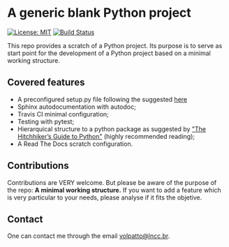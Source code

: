 # A generic blank Python project

[![License: MIT](https://img.shields.io/badge/License-MIT-yellow.svg)](https://opensource.org/licenses/MIT)
[![Build Status](https://travis-ci.com/volpatto/blank-python-project.svg?branch=master)](https://travis-ci.com/volpatto/blank-python-project)

This repo provides a scratch of a Python project. Its purpose is to serve as start point for
the development of a Python project based on a minimal working structure.

## Covered features

* A preconfigured setup.py file following the suggested [here](https://github.com/kennethreitz/setup.py)
* Sphinx autodocumentation with autodoc;
* Travis CI minimal configuration;
* Testing with pytest;
* Hierarquical structure to a python package as suggested by ["The Hitchhiker’s Guide to Python"](https://docs.python-guide.org/) (highly recommended reading);
* A Read The Docs scratch configuration.

## Contributions

Contributions are VERY welcome. But please be aware of the purpose of the repo: **A minimal working structure.** If you want to add a feature which is very particular to your needs, please analyse if it fits the objetive.

## Contact

One can contact me through the email <volpatto@lncc.br>.
